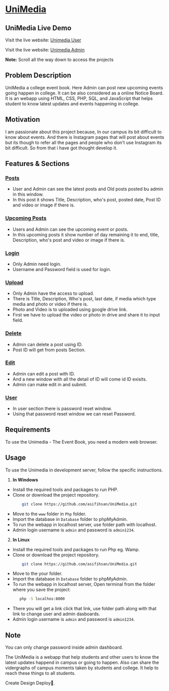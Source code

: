 # [UniMedia](http://unimedia.free.nf/)

## UniMedia Live Demo

Visit the live website: [Unimedia User](http://unimedia.free.nf/)

Visit the live website: [Unimedia Admin](http://admin.unimedia.free.nf/)

**Note:** Scroll all the way down to access the projects

## Problem Description
UniMedia a college event book. Here Admin can post new upcoming events going happen in college. It can be also considered as a online Notice Board. It is an webapp using HTML, CSS, PHP, SQL, and JavaScript that helps student to know latest updates and events happening in college.

## Motivation
I am passionate about this project because, In our campus its bit difficult to know about events. And there is Instagram pages that will post about events but its though to refer all the pages and people who don't use Instagram its bit difficult. So from that i have got thought develop it. 

## Features & Sections
### [Posts](http://unimedia.free.nf/)
- User and Admin can see the latest posts and Old posts posted bu admin in this window.
- In this post it shows Title, Description, who's post, posted date, Post ID and video or image if there is.


### [Upcoming Posts](http://unimedia.free.nf/)
- Users and Admin can see the upcoming event or posts.
- In this upcoming posts it show number of day remaining it to end, title, Description, who's post and video or image if there is.

### [Login](http://admin.unimedia.free.nf/)
- Only Admin need login.
- Username and Password field is used for login.

### [Upload](http://admin.unimedia.free.nf/)
- Only Admin have the access to upload.
- There is Title, Description, Who's post, last date, if media which type media and photo or video if there is.
- Photo and Video is to uploaded using google drive link.
- First we have to upload the video or photo in drive and share it to input field.

### [Delete](http://admin.unimedia.free.nf/)
- Admin can delete a post using ID.
- Post ID will get from posts Section.

### [Edit](http://admin.unimedia.free.nf/)
- Admin can edit a post with ID.
- And a new window with all the detail of ID will come id ID exisits.
- Admin can make edit in and submit.

### [User](http://admin.unimedia.free.nf/)
- In user section there is password reset window.
- Using that password reset window we can reset Password.

## Requirements
To use the Unimedia - The Event Book, you need a modern web browser.

## Usage
To use the Unimedia in development server, follow the specific instructions.

1. **In Windows**
- Install the required tools and packages to run PHP.
- Clone or download the project repository.
     ```bash
         git clone https://github.com/asifihsan/UniMedia.git
- Move to the `www` folder in `Php` folder.
- Import the database in `Database` folder to phpMyAdmin. 
- To run the webapp in localhost server, use folder path with localhost.
- Admin login username is `admin` and password is `admin1234`.

2. **In Linux**
- Install the required tools and packages to run Php eg. Wamp.
- Clone or download the project repository.
     ```bash
         git clone https://github.com/asifihsan/UniMedia.git
- Move to the your folder.
- Import the database in `Database` folder to phpMyAdmin. 
- To run the webapp in localhost server, Open terminal from the folder where you save the project:
  ```bash
     php -S localhos:8000
- There you will get a link click that link, use folder path along with that link to change user and admin dasboards.
- Admin login username is `admin` and password is `admin1234`.

## Note
You can only change password inside admin dashboard.

The UniMedia is a webapp that help students and other users to know the latest updates happend in campus or going to happen. Also can share the vidergraphs of campus moments taken by students and college. It help to reach these things to all students.

Create Design Deploy🚀.
